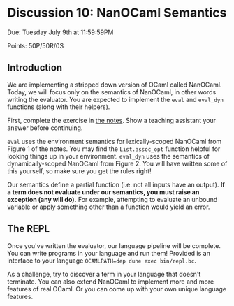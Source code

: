 # Discussion 10: NanOCaml Semantics

Due: Tuesday July 9th at 11:59:59PM

Points: 50P/50R/0S

## Introduction

We are implementing a stripped down version of OCaml called NanOCaml.
Today, we will focus only on the semantics of NanOCaml, in other words
writing the evaluator. You are expected to implement the `eval`
and `eval_dyn` functions (along with their helpers).

First, complete the exercise in [the notes](NOTES.pdf). Show a
teaching assistant your answer before continuing.

`eval` uses the environment semantics for lexically-scoped NanOCaml
from Figure 1 of the notes. You may find the `List.assoc_opt` function
helpful for looking things up in your environment.
`eval_dyn` uses the semantics of dynamically-scoped NanOCaml from
Figure 2. You will have written some of this yourself, so make sure you
get the rules right!

Our semantics define a partial function (i.e. not all inputs have
an output).  **If a term does not evaluate under our semantics, you
must raise an exception (any will do).** For example, attempting to
evaluate an unbound variable or apply something other than a function
would yield an error.

## The REPL

Once you've written the evaluator, our language pipeline will be complete.
You can write programs in your language and run them! Provided is an
interface to your language `OCAMLPATH=dep dune exec bin/repl.bc`.

As a challenge, try to discover a term in your language that doesn't terminate.
You can also extend NanOCaml to implement more and more features of real
OCaml. Or you can come up with your own unique language features.
